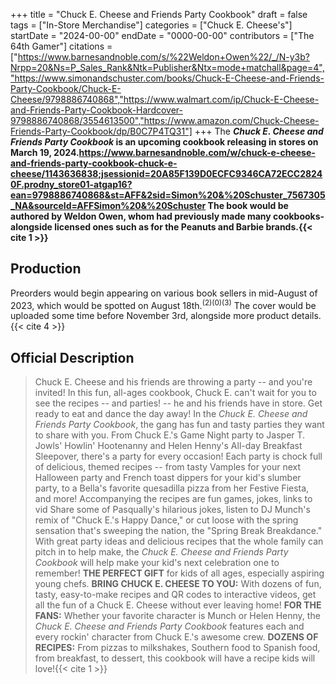 +++
title = "Chuck E. Cheese and Friends Party Cookbook"
draft = false
tags = ["In-Store Merchandise"]
categories = ["Chuck E. Cheese's"]
startDate = "2024-00-00"
endDate = "0000-00-00"
contributors = ["The 64th Gamer"]
citations = ["https://www.barnesandnoble.com/s/%22Weldon+Owen%22/_/N-y3b?Nrpp=20&Ns=P_Sales_Rank&Ntk=Publisher&Ntx=mode+matchall&page=4","https://www.simonandschuster.com/books/Chuck-E-Cheese-and-Friends-Party-Cookbook/Chuck-E-Cheese/9798886740868","https://www.walmart.com/ip/Chuck-E-Cheese-and-Friends-Party-Cookbook-Hardcover-9798886740868/3554613500","https://www.amazon.com/Chuck-Cheese-Friends-Party-Cookbook/dp/B0C7P4TQ31"]
+++
The ***Chuck E. Cheese and Friends Party Cookbook* is an upcoming cookbook releasing in stores on March 19, 2024.https://www.barnesandnoble.com/w/chuck-e-cheese-and-friends-party-cookbook-chuck-e-cheese/1143636838;jsessionid=20A85F139D0ECFC9346CA72ECC28240F.prodny_store01-atgap16?ean=9798886740868&st=AFF&2sid=Simon%20&%20Schuster_7567305_NA&sourceId=AFFSimon%20&%20Schuster
The book would be authored by Weldon Owen, whom had previously made many cookbooks- alongside licensed ones such as for the Peanuts and Barbie brands.{{< cite 1 >}}**

## Production

Preorders would begin appearing on various book sellers in mid-August of 2023, which would be spotted on August 18th.<sup>(2)(0)(3)</sup>
The cover would be uploaded some time before November 3rd, alongside more product details.{{< cite 4 >}}

## Official Description

> Chuck E. Cheese and his friends are throwing a party -- and you're invited! In this fun, all-ages cookbook, Chuck E. can't wait for you to see the recipes -- and parties! -- he and his friends have in store.
> Get ready to eat and dance the day away! In the *Chuck E. Cheese and Friends Party Cookbook*, the gang has fun and tasty parties they want to share with you. From Chuck E.'s Game Night party to Jasper T. Jowls' Howlin' Hootenanny and Helen Henny's All-day Breakfast Sleepover, there's a party for every occasion!
> Each party is chock full of delicious, themed recipes -- from tasty Vamples for your next Halloween party and French toast dippers for your kid's slumber party, to a Bella's favorite quesadilla pizza from her Festive Fiesta, and more! Accompanying the recipes are fun games, jokes, links to vid Share some of Pasqually's hilarious jokes, listen to DJ Munch's remix of "Chuck E.'s Happy Dance," or cut loose with the spring sensation that's sweeping the nation, the "Spring Break Breakdance."
> With great party ideas and delicious recipes that the whole family can pitch in to help make, the *Chuck E. Cheese and Friends Party Cookbook* will help make your kid's next celebration one to remember!
> **THE PERFECT GIFT** for kids of all ages, especially aspiring young chefs.
> **BRING CHUCK E. CHEESE TO YOU:** With dozens of fun, tasty, easy-to-make recipes and QR codes to interactive videos, get all the fun of a Chuck E. Cheese without ever leaving home!
> **FOR THE FANS:** Whether your favorite character is Munch or Helen Henny, the *Chuck E. Cheese and Friends Party Cookbook* features each and every rockin' character from Chuck E.'s awesome crew.
> **DOZENS OF RECIPES:** From pizzas to milkshakes, Southern food to Spanish food, from breakfast, to dessert, this cookbook will have a recipe kids will love!{{< cite 1 >}}
